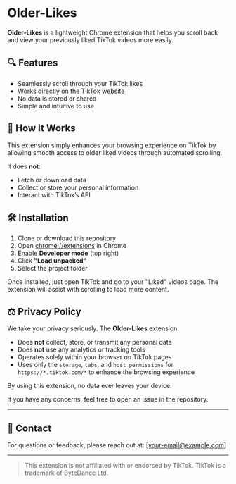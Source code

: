 # Older-Likes

**Older-Likes** is a lightweight Chrome extension that helps you scroll back and view your previously liked TikTok videos more easily.

## 🔍 Features

- Seamlessly scroll through your TikTok likes
- Works directly on the TikTok website
- No data is stored or shared
- Simple and intuitive to use

## 🚀 How It Works

This extension simply enhances your browsing experience on TikTok by allowing smooth access to older liked videos through automated scrolling.

It does **not**:
- Fetch or download data
- Collect or store your personal information
- Interact with TikTok’s API

## 🛠 Installation

1. Clone or download this repository
2. Open [chrome://extensions](chrome://extensions) in Chrome
3. Enable **Developer mode** (top right)
4. Click **"Load unpacked"**
5. Select the project folder

Once installed, just open TikTok and go to your "Liked" videos page. The extension will assist with scrolling to load more content.

## ⚖️ Privacy Policy

We take your privacy seriously. The **Older-Likes** extension:

- Does **not** collect, store, or transmit any personal data
- Does **not** use any analytics or tracking tools
- Operates solely within your browser on TikTok pages
- Uses only the `storage`, `tabs`, and `host_permissions` for `https://*.tiktok.com/*` to enhance the browsing experience

By using this extension, no data ever leaves your device.

If you have any concerns, feel free to open an issue in the repository.

---

## 📧 Contact

For questions or feedback, please reach out at: [your-email@example.com]

---

> This extension is not affiliated with or endorsed by TikTok. TikTok is a trademark of ByteDance Ltd.
